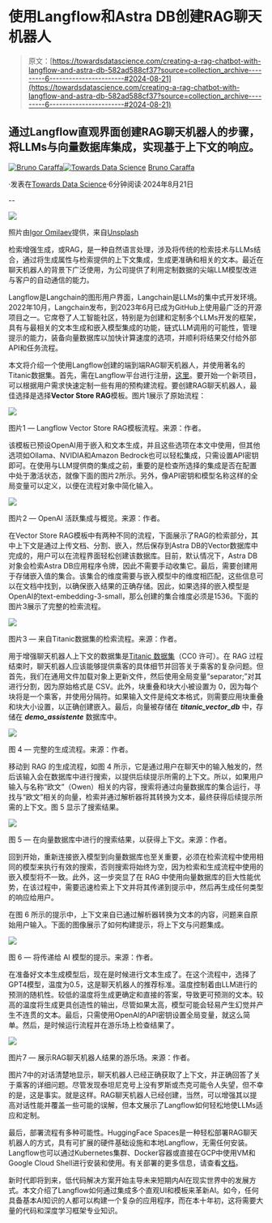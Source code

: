 # 使用Langflow和Astra DB创建RAG聊天机器人

> 原文：[https://towardsdatascience.com/creating-a-rag-chatbot-with-langflow-and-astra-db-582ad588cf37?source=collection_archive---------6-----------------------#2024-08-21](https://towardsdatascience.com/creating-a-rag-chatbot-with-langflow-and-astra-db-582ad588cf37?source=collection_archive---------6-----------------------#2024-08-21)

## 通过Langflow直观界面创建RAG聊天机器人的步骤，将LLMs与向量数据库集成，实现基于上下文的响应。

[](https://brunocaraffa.medium.com/?source=post_page---byline--582ad588cf37--------------------------------)[![Bruno Caraffa](../Images/414f88c6974dba79ec9851c051eff49f.png)](https://brunocaraffa.medium.com/?source=post_page---byline--582ad588cf37--------------------------------)[](https://towardsdatascience.com/?source=post_page---byline--582ad588cf37--------------------------------)[![Towards Data Science](../Images/a6ff2676ffcc0c7aad8aaf1d79379785.png)](https://towardsdatascience.com/?source=post_page---byline--582ad588cf37--------------------------------) [Bruno Caraffa](https://brunocaraffa.medium.com/?source=post_page---byline--582ad588cf37--------------------------------)

·发表在[Towards Data Science](https://towardsdatascience.com/?source=post_page---byline--582ad588cf37--------------------------------)·6分钟阅读·2024年8月21日

--

![](../Images/4c4fd5e21eece275bd63778538e7fb4b.png)

照片由[Igor Omilaev](https://unsplash.com/@omilaev?utm_source=medium&utm_medium=referral)提供，来自[Unsplash](https://unsplash.com/?utm_source=medium&utm_medium=referral)

检索增强生成，或RAG，是一种自然语言处理，涉及将传统的检索技术与LLMs结合，通过将生成属性与检索提供的上下文集成，生成更准确和相关的文本。最近在聊天机器人的背景下广泛使用，为公司提供了利用定制数据的尖端LLM模型改进与客户的自动通信的能力。

Langflow是Langchain的图形用户界面，Langchain是LLMs的集中式开发环境。2022年10月，Langchain发布，到2023年6月已成为GitHub上使用最广泛的开源项目之一。它席卷了人工智能社区，特别是为创建和定制多个LLMs开发的框架，具有与最相关的文本生成和嵌入模型集成的功能，链式LLM调用的可能性，管理提示的能力，装备向量数据库以加快计算速度的选项，并顺利将结果交付给外部API和任务流程。

本文将介绍一个使用Langflow创建的端到端RAG聊天机器人，并使用著名的Titanic数据集。首先，需在Langflow平台进行注册，[这里](https://astra.datastax.com/langflow/)。要开始一个新项目，可以根据用户需求快速定制一些有用的预构建流程。要创建RAG聊天机器人，最佳选择是选择**Vector Store RAG**模板。图片1展示了原始流程：

![](../Images/9326f9718c2b6f48fc1960551a3094d2.png)

图片1 — Langflow Vector Store RAG模板流程。来源：作者。

该模板已预设OpenAI用于嵌入和文本生成，并且这些选项在本文中使用，但其他选项如Ollama、NVIDIA和Amazon Bedrock也可以轻松集成，只需设置API密钥即可。在使用与LLM提供商的集成之前，重要的是检查所选择的集成是否在配置中处于激活状态，就像下面的图片2所示。另外，像API密钥和模型名称这样的全局变量可以定义，以便在流程对象中简化输入。

![](../Images/47ed3e1fc3ae4ac10f98b2cb274387e5.png)

图片2 — OpenAI 活跃集成与概览。来源：作者。

在Vector Store RAG模板中有两种不同的流程，下面展示了RAG的检索部分，其中上下文是通过上传文档、分割、嵌入，然后保存到Astra DB的Vector数据库中完成的，用户可以在流程界面轻松创建该数据库。目前，默认情况下，Astra DB对象会检索Astra DB应用程序令牌，因此不需要手动收集它。最后，需要创建用于存储嵌入值的集合。该集合的维度需要与嵌入模型中的维度相匹配，这些信息可以在文档中找到，以确保嵌入结果的正确存储。因此，如果选择的嵌入模型是OpenAI的text-embedding-3-small，那么创建的集合维度必须是1536。下面的图片3展示了完整的检索流程。

![](../Images/9c7000c9daa4eb839ade62fb4a3f207a.png)

图片3 — 来自Titanic数据集的检索流程。来源：作者。

用于增强聊天机器人上下文的数据集是[Titanic 数据集](https://www.kaggle.com/datasets/yasserh/titanic-dataset?resource=download)（CC0 许可）。在 RAG 过程结束时，聊天机器人应该能够提供乘客的具体细节并回答关于乘客的复杂问题。但首先，我们在通用文件加载对象上更新文件，然后使用全局变量“separator;”对其进行分割，因为原始格式是 CSV。此外，块重叠和块大小被设置为 0，因为每个块将是一个乘客，并使用分隔符。如果输入文件是纯文本格式，则需要应用块重叠和块大小设置，以正确创建嵌入。最后，向量被存储在 ***titanic_vector_db*** 中，存储在 ***demo_assistente*** 数据库中。

![](../Images/ac404fab072ee2604e5c781c4f9c3397.png)

图 4 — 完整的生成流程。来源：作者。

移动到 RAG 的生成流程，如图 4 所示，它是通过用户在聊天中的输入触发的，然后该输入会在数据库中进行搜索，以提供后续提示所需的上下文。所以，如果用户输入与名称“欧文”（Owen）相关的内容，搜索将通过向量数据库的集合运行，寻找与“欧文”相关的向量，检索并通过解析器将其转换为文本，最终获得后续提示所需的上下文。图 5 显示了搜索结果。

![](../Images/197b8efe0ed0fe3acd688a302f2e806e.png)

图 5 — 在向量数据库中进行的搜索结果，以获得上下文。来源：作者。

回到开始，重新连接嵌入模型到向量数据库也至关重要，必须在检索流程中使用相同的模型来执行有效的搜索，否则搜索将始终为空，因为检索和生成流程中使用的嵌入模型将不一致。此外，这一步突显了在 RAG 中使用向量数据库的巨大性能优势，在该过程中，需要迅速检索上下文并将其传递到提示中，然后再生成任何类型的响应给用户。

在图 6 所示的提示中，上下文来自已通过解析器转换为文本的内容，问题来自原始用户输入。下面的图像展示了如何构建提示，将上下文与问题集成。

![](../Images/4b33e6502020e5f408c1143376445d66.png)

图 6 — 将传递给 AI 模型的提示。来源：作者。

在准备好文本生成模型后，现在是时候进行文本生成了。在这个流程中，选择了GPT4模型，温度为0.5，这是聊天机器人的推荐标准。温度控制着由LLM进行的预测的随机性。较低的温度将生成更确定和直接的答案，导致更可预测的文本。较高的温度将生成更具创造性的输出，尽管如果太高，模型可能会轻易产生幻觉并产生不连贯的文本。最后，只需使用OpenAI的API密钥设置全局变量，就这么简单。然后，是时候运行流程并在游乐场上检查结果了。

![](../Images/830ae5f627aa329c8d434c247c532cfa.png)

图片7 — 展示RAG聊天机器人结果的游乐场。来源：作者。

图片7中的对话清楚地显示，聊天机器人已经正确获取了上下文，并正确回答了关于乘客的详细问题。尽管发现泰坦尼克号上没有罗斯或杰克可能令人失望，但不幸的是，这是事实。就是这样。RAG聊天机器人已经创建，当然，可以增强其以提高对话性能并覆盖一些可能的误解，但本文展示了Langflow如何轻松地使LLMs适应和定制。

最后，部署流程有多种可能性。HuggingFace Spaces是一种轻松部署RAG聊天机器人的方式，具有可扩展的硬件基础设施和本地Langflow，无需任何安装。Langflow也可以通过Kubernetes集群、Docker容器或直接在GCP中使用VM和Google Cloud Shell进行安装和使用。有关部署的更多信息，请查看[文档](https://docs.langflow.org/deployment-hugging-face-spaces)。

新时代即将到来，低代码解决方案开始主导未来短期内AI在现实世界中的发展方式。本文介绍了Langflow如何通过集成多个直观UI和模板来革新AI。如今，任何具备基本AI知识的人都可以构建一个复杂的应用程序，而在本十年初，这将需要大量的代码和深度学习框架专业知识。
